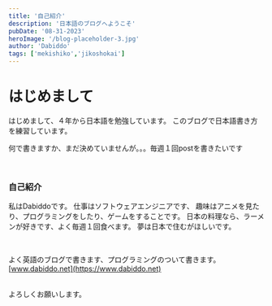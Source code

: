 ```yaml
---
title: '自己紹介'
description: '日本語のブログへようこそ'
pubDate: '08-31-2023'
heroImage: '/blog-placeholder-3.jpg'
author: 'Dabiddo'
tags: ['mekishiko','jikoshokai']
---
```


# はじめまして

はじめまして、４年から日本語を勉強しています。
このブログで日本語書き方を練習しています。

何で書きますか、まだ決めていませんが。。。毎週１回postを書きたいです

</br>

### 自己紹介

私はDabiddoです。
仕事はソフトウェアエンジニアです、
趣味はアニメを見たり、プログラミングをしたり、ゲームをすることです。
日本の料理なら、ラーメンが好きです、よく毎週１回食べます。
夢は日本で住むがほしいです。

</br>

よく英語のブログで書きます、プログラミングのついて書きます。
[www.dabiddo.net](https://www.dabiddo.net)

</br>
よろしくお願いします。


<style>
    #content {
        font-size:20px;
    }
    #content>h1 {
        font-size:40px;
        font-weight:bold;
    }
    #content>h2 {
        font-size:35px;
        font-weight:bold;
    }
    #content>h2 {
        font-size:30px;
        font-weight:bold;
    }
    #content>h3 {
        font-size:25px;
        font-weight:bold;
    }
    #content>h3 {
        font-size:20px;
        font-weight:bold;
    }
</style>